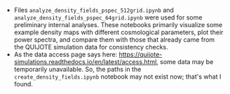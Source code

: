 - Files `analyze_density_fields_pspec_512grid.ipynb` and `analyze_density_fields_pspec_64grid.ipynb` were used for some preliminary internal analyses. These notebooks primarily visualize some example density maps with different cosmological parameters, plot their power spectra, and compare them with those that already came from the QUIJOTE simulation data for consistency checks.
- As the data access page says here: https://quijote-simulations.readthedocs.io/en/latest/access.html, some data may be temporarily unavailable. So, the paths in the `create_density_fields.ipynb` notebook may not exist now; that's what I found.
